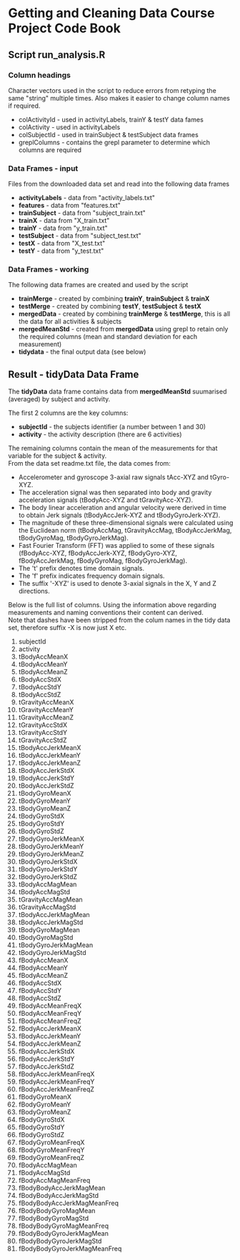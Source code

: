 # Getting and Cleaning Data Course Project Code Book

## Script run_analysis.R

### Column headings
Character vectors used in the script to reduce errors from retyping the same "string" multiple times. Also makes it easier to change column names if required.
* colActivityId - used in activityLabels, trainY & testY data fames
* colActivity - used in activityLabels
* colSubjectId - used in trainSubject & testSubject data frames
* greplColumns - contains the grepl parameter to determine which columns are required

### Data Frames - input
Files from the downloaded data set and read into the following data frames
* **activityLabels** - data from "activity_labels.txt"
* **features** - data from "features.txt"
* **trainSubject** - data from "subject_train.txt"
* **trainX** - data from "X_train.txt"
* **trainY** - data from "y_train.txt"
* **testSubject** - data from "subject_test.txt"
* **testX** -  data from "X_test.txt"
* **testY** - data from "y_test.txt"

### Data Frames - working
The following data frames are created and used by the script 
* **trainMerge** - created by combining **trainY**, **trainSubject** & **trainX**
* **testMerge** - created by combining **testY**, **testSubject** & **testX**
* **mergedData** - created by combining **trainMerge** & **testMerge**, this is all the data for all activities & subjects
* **mergedMeanStd** - created from **mergedData** using grepl to retain only the required columns (mean and standard deviation for each measurement)
* **tidydata** - the final output data (see below)

## Result - tidyData Data Frame
The **tidyData** data frame contains data from **mergedMeanStd** suumarised (averaged) by subject and activity.  

The first 2 columns are the key columns:
* **subjectId** - the subjects identifier (a number between 1 and 30)
* **activity** - the activity description (there are 6 activities)

The remaining columns contain the mean of the measurements for that variable for the subject & activity.  
From the data set readme.txt file, the data comes from:
* Accelerometer and gyroscope 3-axial raw signals tAcc-XYZ and tGyro-XYZ.
* The acceleration signal was then separated into body and gravity acceleration signals (tBodyAcc-XYZ and tGravityAcc-XYZ).
* The body linear acceleration and angular velocity were derived in time to obtain Jerk signals (tBodyAccJerk-XYZ and tBodyGyroJerk-XYZ).
* The magnitude of these three-dimensional signals were calculated using the Euclidean norm (tBodyAccMag, tGravityAccMag, tBodyAccJerkMag, tBodyGyroMag, tBodyGyroJerkMag).
* Fast Fourier Transform (FFT) was applied to some of these signals (fBodyAcc-XYZ, fBodyAccJerk-XYZ, fBodyGyro-XYZ, fBodyAccJerkMag, fBodyGyroMag, fBodyGyroJerkMag).
* The 't' prefix denotes time domain signals.
* The 'f' prefix indicates frequency domain signals.
* The suffix '-XYZ' is used to denote 3-axial signals in the X, Y and Z directions.

Below is the full list of columns. Using the information above regarding measurements and naming conventions their content can derived.  
Note that dashes have been stripped from the colum names in the tidy data set, therefore suffix -X is now just X etc.
1. subjectId
2. activity
3. tBodyAccMeanX
4. tBodyAccMeanY
5. tBodyAccMeanZ
6. tBodyAccStdX
7. tBodyAccStdY
8. tBodyAccStdZ
9. tGravityAccMeanX
10. tGravityAccMeanY
11. tGravityAccMeanZ
12. tGravityAccStdX
13. tGravityAccStdY
14. tGravityAccStdZ
15. tBodyAccJerkMeanX
16. tBodyAccJerkMeanY
17. tBodyAccJerkMeanZ
18. tBodyAccJerkStdX
19. tBodyAccJerkStdY
20. tBodyAccJerkStdZ
21. tBodyGyroMeanX
22. tBodyGyroMeanY
23. tBodyGyroMeanZ
24. tBodyGyroStdX
25. tBodyGyroStdY
26. tBodyGyroStdZ
27. tBodyGyroJerkMeanX
28. tBodyGyroJerkMeanY
29. tBodyGyroJerkMeanZ
30. tBodyGyroJerkStdX
31. tBodyGyroJerkStdY
32. tBodyGyroJerkStdZ
33. tBodyAccMagMean
34. tBodyAccMagStd
35. tGravityAccMagMean
36. tGravityAccMagStd
37. tBodyAccJerkMagMean
38. tBodyAccJerkMagStd
39. tBodyGyroMagMean
40. tBodyGyroMagStd
41. tBodyGyroJerkMagMean
42. tBodyGyroJerkMagStd
43. fBodyAccMeanX
44. fBodyAccMeanY
45. fBodyAccMeanZ
46. fBodyAccStdX
47. fBodyAccStdY
48. fBodyAccStdZ
49. fBodyAccMeanFreqX
50. fBodyAccMeanFreqY
51. fBodyAccMeanFreqZ
52. fBodyAccJerkMeanX
53. fBodyAccJerkMeanY
54. fBodyAccJerkMeanZ
55. fBodyAccJerkStdX
56. fBodyAccJerkStdY
57. fBodyAccJerkStdZ
58. fBodyAccJerkMeanFreqX
59. fBodyAccJerkMeanFreqY
60. fBodyAccJerkMeanFreqZ
61. fBodyGyroMeanX
62. fBodyGyroMeanY
63. fBodyGyroMeanZ
64. fBodyGyroStdX
65. fBodyGyroStdY
66. fBodyGyroStdZ
67. fBodyGyroMeanFreqX
68. fBodyGyroMeanFreqY
69. fBodyGyroMeanFreqZ
70. fBodyAccMagMean
71. fBodyAccMagStd
72. fBodyAccMagMeanFreq
73. fBodyBodyAccJerkMagMean
74. fBodyBodyAccJerkMagStd
75. fBodyBodyAccJerkMagMeanFreq
76. fBodyBodyGyroMagMean
77. fBodyBodyGyroMagStd
78. fBodyBodyGyroMagMeanFreq
79. fBodyBodyGyroJerkMagMean
80. fBodyBodyGyroJerkMagStd
81. fBodyBodyGyroJerkMagMeanFreq
